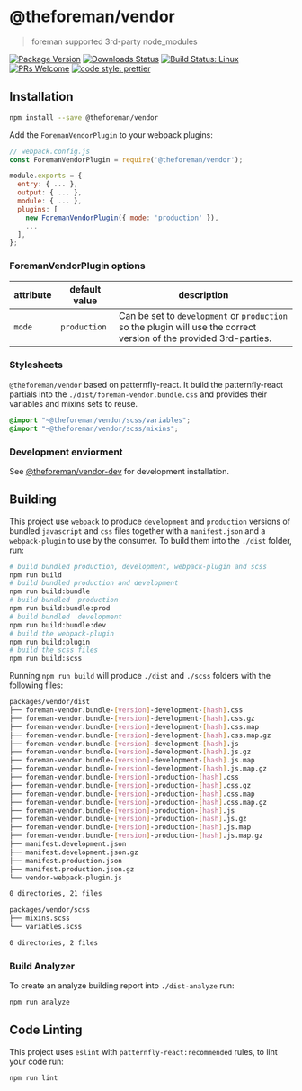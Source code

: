 # @theforeman/vendor

> foreman supported 3rd-party node_modules

[![Package Version](https://img.shields.io/npm/v/@theforeman/vendor.svg?style=flat-square)](https://www.npmjs.com/package/@theforeman/vendor)
[![Downloads Status](https://img.shields.io/npm/dm/@theforeman/vendor.svg?style=flat-square)](https://npm-stat.com/charts.html?package=@theforeman/vendor&from=2016-04-01)
[![Build Status: Linux](https://img.shields.io/travis/theforeman/foreman-js/master.svg?style=flat-square)](https://travis-ci.org/theforeman/foreman-js)
[![PRs Welcome](https://img.shields.io/badge/PRs-welcome-brightgreen.svg?style=flat-square)](http://makeapullrequest.com)
[![code style: prettier](https://img.shields.io/badge/code_style-prettier-ff69b4.svg?style=flat-square)](https://github.com/prettier/prettier)

## Installation

```sh
npm install --save @theforeman/vendor
```

Add the `ForemanVendorPlugin` to your webpack plugins:
```js
// webpack.config.js
const ForemanVendorPlugin = require('@theforeman/vendor');

module.exports = {
  entry: { ... },
  output: { ... },
  module: { ... },
  plugins: [
    new ForemanVendorPlugin({ mode: 'production' }),
    ...
  ],
};
```

### ForemanVendorPlugin options

attribute | default value | description
----------|---------------|---------------------------------------------
`mode`    | `production`  | Can be set to `development` or `production` so the plugin will use the correct version of the provided 3rd-parties.

### Stylesheets

`@theforeman/vendor` based on patternfly-react. It build the patternfly-react partials into the `./dist/foreman-vendor.bundle.css` and provides their variables and mixins sets to reuse.

```css
@import "~@theforeman/vendor/scss/variables";
@import "~@theforeman/vendor/scss/mixins";
```

### Development enviorment

See [@theforeman/vendor-dev](/packages/vendor-dev) for development installation.

## Building

This project use `webpack` to produce `development` and `production` versions of bundled `javascript` and `css` files together with a `manifest.json` and a `webpack-plugin` to use by the consumer.
To build them into the `./dist` folder, run:

```sh
# build bundled production, development, webpack-plugin and scss
npm run build
# build bundled production and development
npm run build:bundle
# build bundled  production
npm run build:bundle:prod
# build bundled  development
npm run build:bundle:dev
# build the webpack-plugin
npm run build:plugin
# build the scss files
npm run build:scss
```

Running `npm run build` will produce `./dist` and `./scss` folders with the following files:
```sh
packages/vendor/dist
├── foreman-vendor.bundle-[version]-development-[hash].css
├── foreman-vendor.bundle-[version]-development-[hash].css.gz
├── foreman-vendor.bundle-[version]-development-[hash].css.map
├── foreman-vendor.bundle-[version]-development-[hash].css.map.gz
├── foreman-vendor.bundle-[version]-development-[hash].js
├── foreman-vendor.bundle-[version]-development-[hash].js.gz
├── foreman-vendor.bundle-[version]-development-[hash].js.map
├── foreman-vendor.bundle-[version]-development-[hash].js.map.gz
├── foreman-vendor.bundle-[version]-production-[hash].css
├── foreman-vendor.bundle-[version]-production-[hash].css.gz
├── foreman-vendor.bundle-[version]-production-[hash].css.map
├── foreman-vendor.bundle-[version]-production-[hash].css.map.gz
├── foreman-vendor.bundle-[version]-production-[hash].js
├── foreman-vendor.bundle-[version]-production-[hash].js.gz
├── foreman-vendor.bundle-[version]-production-[hash].js.map
├── foreman-vendor.bundle-[version]-production-[hash].js.map.gz
├── manifest.development.json
├── manifest.development.json.gz
├── manifest.production.json
├── manifest.production.json.gz
└── vendor-webpack-plugin.js

0 directories, 21 files

packages/vendor/scss
├── mixins.scss
└── variables.scss

0 directories, 2 files
```

### Build Analyzer

To create an analyze building report into `./dist-analyze` run:

```sh
npm run analyze
```

## Code Linting

This project uses `eslint` with `patternfly-react:recommended` rules, to lint your code run:

```sh
npm run lint
```
